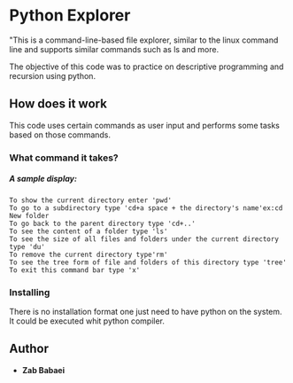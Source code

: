 # Python Explorer
"This is a command-line-based file explorer, similar to the linux command line and supports similar commands such as ls and more.
 
The objective of this code was to practice on descriptive programming and recursion using 
python. 

## How does it work

This code uses certain commands as user input and performs some tasks based on those commands.
### What command it takes?

##### A sample display:


```
To show the current directory enter 'pwd'
To go to a subdirectory type 'cd+a space + the directory's name'ex:cd New folder
To go back to the parent directory type 'cd+..'
To see the content of a folder type 'ls'
To see the size of all files and folders under the current directory type 'du'
To remove the current directory type'rm'
To see the tree form of file and folders of this directory type 'tree'
To exit this command bar type 'x'
```

### Installing

There is no installation format one just need to have python on the system.
It could be executed whit python compiler.



## Author

* **Zab Babaei** 

